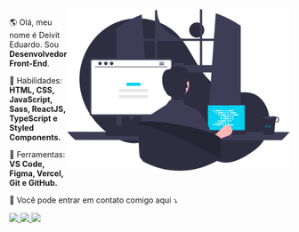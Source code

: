 <img src="images/coding.svg" min-width="300px" max-width="300px" width="400px" align="right" alt="Imagem de um computador">

<p align="left"> 
  🌎 Olá, meu nome é Deivit Eduardo. Sou <strong>Desenvolvedor Front-End</strong>.
</p>

<p align="left">
  🧪 Habilidades: <strong>HTML, CSS, JavaScript, Sass, ReactJS, TypeScript e Styled Components.</strong>
</p>

<p align="left">
  💼 Ferramentas: <strong>VS Code, Figma, Vercel, Git e GitHub.</strong>
</p>

<p align="left">
  💌 Você pode entrar em contato comigo aqui ⤵️
</p>

<p align="left">
  <a href="https://www.linkedin.com/in/deivit-eduardo" alt="Linkedin">
    <img src="https://img.shields.io/badge/-Linkedin-070A1C?style=for-the-badge&logo=Linkedin&logoColor=00B0FF&link=https://www.linkedin.com/in/deivit-eduardo"/>
  </a>
  
  <a href="mailto:deiviteduardo87@gmail.com" alt="Gmail">
    <img src="https://img.shields.io/badge/-Gmail-070A1C?style=for-the-badge&logo=Gmail&logoColor=00B0FF&link=mailto:eduardoalmeida5547@gmail.com"/>
 </a>
  
  <a href="https://www.instagram.com/im_duardo07" alt="Instagram">
    <img src="https://img.shields.io/badge/-Instagram-070A1C?style=for-the-badge&logo=Instagram&logoColor=00B0FF&link=https://www.instagram.com/im_duardo07"/>
  </a>
</p>
